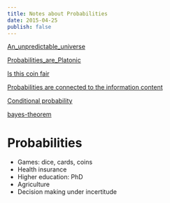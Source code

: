 ```yaml
---
title: Notes about Probabilities
date: 2015-04-25
publish: false
---
```


[An_unpredictable_universe](An_unpredictable_universe.md)

[Probabilities_are_Platonic](Probabilities_are_Platonic.md)

[Is this coin fair](Is%20this%20coin%20fair.md)

[Probabilities are connected to the information content](Probabilities%20are%20connected%20to%20the%20information%20content.md)

[Conditional probability](Conditional%20probability.md)

[bayes-theorem](bayes-theorem.md)


# Probabilities

+ Games: dice, cards, coins
+ Health insurance
+ Higher education: PhD
+ Agriculture
+ Decision making under incertitude